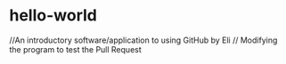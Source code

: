 # hello-world
//An introductory software/application to using GitHub by Eli
// Modifying the program to test the Pull Request

